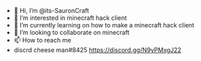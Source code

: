 - 👋 Hi, I’m @its-SauronCraft
- 👀 I’m interested in minecraft hack client 
- 🌱 I’m currently learning on how to make a minecraft hack client 
- 💞️ I’m looking to collaborate on minecraft
- 📫 How to reach me  
- discrd cheese man#8425 https://discord.gg/N9yPMxgJ22 


<!---
its-SauronCraft/its-SauronCraft is a ✨ special ✨ repository because its `README.md` (this file) appears on your GitHub profile.
You can click the Preview link to take a look at your changes.
--->
